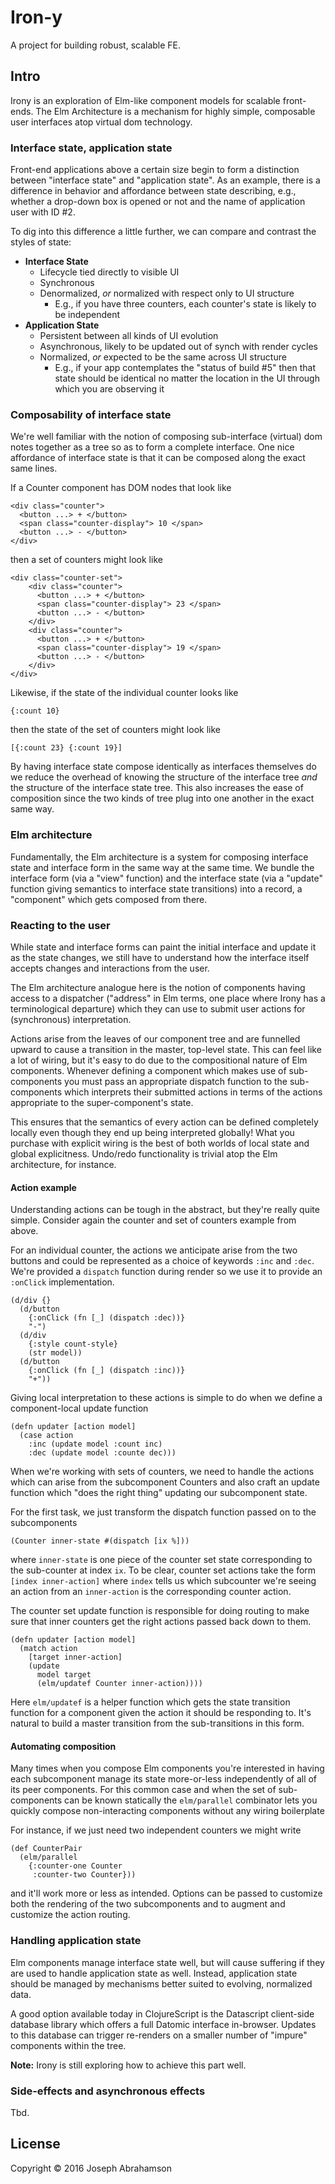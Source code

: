 # Iron-y

A project for building robust, scalable FE.

## Intro

Irony is an exploration of Elm-like component models for scalable 
front-ends. The Elm Architecture is a mechanism for highly simple, 
composable user interfaces atop virtual dom technology.

### Interface state, application state

Front-end applications above a certain size begin to form a distinction 
between "interface state" and "application state". As an example, there
is a difference in behavior and affordance between state describing, 
e.g., whether a drop-down box is opened or not and the name of 
application user with ID #2.

To dig into this difference a little further, we can compare and 
contrast the styles of state:

- **Interface State**
  - Lifecycle tied directly to visible UI
  - Synchronous
  - Denormalized, *or* normalized with respect only to UI structure
    - E.g., if you have three counters, each counter's state is likely 
      to be independent
- **Application State**
  - Persistent between all kinds of UI evolution
  - Asynchronous, likely to be updated out of synch with render cycles
  - Normalized, *or* expected to be the same across UI structure
    - E.g., if your app contemplates the "status of build #5" then that
      state should be identical no matter the location in the UI through
      which you are observing it
      
### Composability of interface state

We're well familiar with the notion of composing sub-interface (virtual)
dom notes together as a tree so as to form a complete interface. One 
nice affordance of interface state is that it can be composed along the
exact same lines.

If a Counter component has DOM nodes that look like

    <div class="counter">
      <button ...> + </button>
      <span class="counter-display"> 10 </span>
      <button ...> - </button>
    </div>

then a set of counters might look like

    <div class="counter-set">
        <div class="counter">
          <button ...> + </button>
          <span class="counter-display"> 23 </span>
          <button ...> - </button>
        </div>
        <div class="counter">
          <button ...> + </button>
          <span class="counter-display"> 19 </span>
          <button ...> - </button>
        </div>
    </div>

Likewise, if the state of the individual counter looks like

    {:count 10}
    
then the state of the set of counters might look like

    [{:count 23} {:count 19}]

By having interface state compose identically as interfaces themselves 
do we reduce the overhead of knowing the structure of the interface tree 
*and* the structure of the interface state tree. This also increases the 
ease of composition since the two kinds of tree plug into one another in
the exact same way.

### Elm architecture

Fundamentally, the Elm architecture is a system for composing interface 
state and interface form in the same way at the same time. We bundle the 
interface form (via a "view" function) and the interface state (via a 
"update" function giving semantics to interface state transitions) into
a record, a "component" which gets composed from there.

### Reacting to the user

While state and interface forms can paint the initial interface and 
update it as the state changes, we still have to understand how the 
interface itself accepts changes and interactions from the user.

The Elm architecture analogue here is the notion of components having 
access to a dispatcher ("address" in Elm terms, one place where Irony 
has a terminological departure) which they can use to submit user 
actions for (synchronous) interpretation.

Actions arise from the leaves of our component tree and are funnelled 
upward to cause a transition in the master, top-level state. This 
can feel like a lot of wiring, but it's easy to do due to the 
compositional nature of Elm components. Whenever defining a component 
which makes use of sub-components you must pass an appropriate dispatch 
function to the sub-components which interprets their submitted actions 
in terms of the actions appropriate to the super-component's state.

This ensures that the semantics of every action can be defined 
completely locally even though they end up being interpreted globally! 
What you purchase with explicit wiring is the best of both worlds of 
local state and global explicitness. Undo/redo functionality is trivial 
atop the Elm architecture, for instance.

#### Action example

Understanding actions can be tough in the abstract, but they're really 
quite simple. Consider again the counter and set of counters example 
from above.

For an individual counter, the actions we anticipate arise from the two
buttons and could be represented as a choice of keywords `:inc` and 
`:dec`. We're provided a `dispatch` function during render so we use it
to provide an `:onClick` implementation.

    (d/div {}
      (d/button
        {:onClick (fn [_] (dispatch :dec))}
        "-")
      (d/div
        {:style count-style}
        (str model))
      (d/button
        {:onClick (fn [_] (dispatch :inc))}
        "+"))
        
Giving local interpretation to these actions is simple to do when we 
define a component-local update function

    (defn updater [action model]
      (case action
        :inc (update model :count inc)
        :dec (update model :counte dec)))
        
When we're working with sets of counters, we need to handle the actions
which can arise from the subcomponent Counters and also craft an update 
function which "does the right thing" updating our subcomponent state.

For the first task, we just transform the dispatch function passed on 
to the subcomponents

    (Counter inner-state #(dispatch [ix %]))

where `inner-state` is one piece of the counter set state corresponding 
to the sub-counter at index `ix`. To be clear, counter set actions take 
the form `[index inner-action]` where `index` tells us which subcounter 
we're seeing an action from an `inner-action` is the corresponding 
counter action.

The counter set update function is responsible for doing routing to make 
sure that inner counters get the right actions passed back down to them.

    (defn updater [action model]
      (match action
        [target inner-action]
        (update
          model target
          (elm/updatef Counter inner-action))))
          
Here `elm/updatef` is a helper function which gets the state transition 
function for a component given the action it should be responding to. 
It's natural to build a master transition from the sub-transitions in 
this form.

#### Automating composition

Many times when you compose Elm components you're interested in having 
each subcomponent manage its state more-or-less independently of all of 
its peer components. For this common case and when the set of 
sub-components can be known statically the `elm/parallel` combinator 
lets you quickly compose non-interacting components without any wiring
boilerplate

For instance, if we just need two independent counters we might write

    (def CounterPair
      (elm/parallel 
        {:counter-one Counter
         :counter-two Counter}))
         
and it'll work more or less as intended. Options can be passed to 
customize both the rendering of the two subcomponents and to augment and
customize the action routing.

### Handling application state

Elm components manage interface state well, but will cause suffering if 
they are used to handle application state as well. Instead, application
state should be managed by mechanisms better suited to evolving, 
normalized data. 

A good option available today in ClojureScript is the Datascript 
client-side database library which offers a full Datomic interface 
in-browser. Updates to this database can trigger re-renders on a smaller 
number of "impure" components within the tree.

**Note:** Irony is still exploring how to achieve this part well.

### Side-effects and asynchronous effects

Tbd.

## License

Copyright © 2016 Joseph Abrahamson
